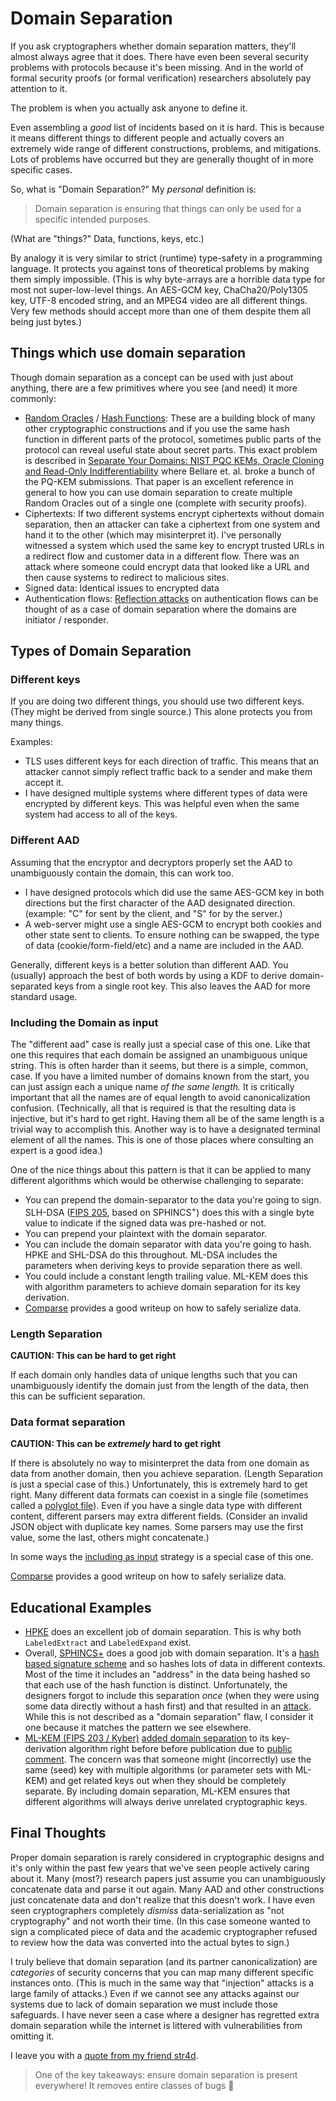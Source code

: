 # Domain Separation

If you ask cryptographers whether domain separation matters, they'll almost always agree that it does.
There have even been several security problems with protocols because it's been missing.
And in the world of formal security proofs (or formal verification) researchers absolutely pay attention to it.

The problem is when you actually ask anyone to define it.

Even assembling a *good* list of incidents based on it is hard.
This is because it means different things to different people and actually covers an extremely wide range of different constructions, problems, and mitigations.
Lots of problems have occurred but they are generally thought of in more specific cases.

So, what is "Domain Separation?"
My *personal* definition is:
> Domain separation is ensuring that things can only be used for a specific intended purposes.

(What are "things?" Data, functions, keys, etc.)

By analogy it is very similar to strict (runtime) type-safety in a programming language.
It protects you against tons of theoretical problems by making them simply impossible.
(This is why byte-arrays are a horrible data type for most not super-low-level things. An AES-GCM key, ChaCha20/Poly1305 key, UTF-8 encoded string, and an MPEG4 video are all different things. Very few methods should accept more than one of them despite them all being just bytes.)

## Things which use domain separation

Though domain separation as a concept can be used with just about anything, there are a few primitives where you see (and need) it more commonly:

- [Random Oracles](https://en.wikipedia.org/wiki/Random_oracle) / [Hash Functions](https://en.wikipedia.org/wiki/Hash_function):
  These are a building block of many other cryptographic constructions and if you use the same hash function in different parts of the protocol, sometimes public parts of the protocol can reveal useful state about secret parts.
  This exact problem is described in [Separate Your Domains: NIST PQC KEMs, Oracle Cloning and Read-Only Indifferentiability](https://eprint.iacr.org/2020/241) where Bellare et. al. broke a bunch of the PQ-KEM submissions.
  That paper is an excellent reference in general to how you can use domain separation to create multiple Random Oracles out of a single one (complete with security proofs).
- Ciphertexts:
  If two different systems encrypt ciphertexts without domain separation, then an attacker can take a ciphertext from one system and hand it to the other (which may misinterpret it).
  I've personally witnessed a system which used the same key to encrypt trusted URLs in a redirect flow and customer data in a different flow.
  There was an attack where someone could encrypt data that looked like a URL and then cause systems to redirect to malicious sites.
- Signed data:
  Identical issues to encrypted data
- Authentication flows:
  [Reflection attacks](https://en.wikipedia.org/wiki/Reflection_attack) on authentication flows can be thought of as a case of domain separation where the domains are initiator / responder.

## Types of Domain Separation

### Different keys

If you are doing two different things, you should use two different keys.
(They might be derived from single source.)
This alone protects you from many things.

Examples:
- TLS uses different keys for each direction of traffic.
This means that an attacker cannot simply reflect traffic back to a sender and make them accept it.
- I have designed multiple systems where different types of data were encrypted by different keys.
  This was helpful even when the same system had access to all of the keys.

### Different AAD

Assuming that the encryptor and decryptors properly set the AAD to unambiguously contain the domain, this can work too.

- I have designed protocols which did use the same AES-GCM key in both directions but the first character of the AAD designated direction.
(example: "C" for sent by the client, and "S" for by the server.)
- A web-server might use a single AES-GCM to encrypt both cookies and other state sent to clients.
To ensure nothing can be swapped, the type of data (cookie/form-field/etc) and a name are included in the AAD.

Generally, different keys is a better solution than different AAD.
You (usually) approach the best of both words by using a KDF to derive domain-separated keys from a single root key.
This also leaves the AAD for more standard usage.

### Including the Domain as input

The "different aad" case is really just a special case of this one.
Like that one this requires that each domain be assigned an unambiguous unique string.
This is often harder than it seems, but there is a simple, common, case.
If you have a limited number of domains known from the start, you can just assign each a unique name *of the same length.*
It is critically important that all the names are of equal length to avoid canonicalization confusion.
(Technically, all that is required is that the resulting data is injective, but it's hard to get right.
Having them all be of the same length is a trivial way to accomplish this.
Another way is to have a designated terminal element of all the names.
This is one of those places where consulting an expert is a good idea.)

One of the nice things about this pattern is that it can be applied to many different algorithms which would be otherwise challenging to separate:

- You can prepend the domain-separator to the data you're going to sign. SLH-DSA ([FIPS 205](https://csrc.nist.gov/pubs/fips/205/final), based on SPHINCS<sup>+</sup>) does this with a single byte value to indicate if the signed data was pre-hashed or not.
- You can prepend your plaintext with the domain separator.
- You can include the domain separator with data you're going to hash. HPKE and SHL-DSA do this throughout. ML-DSA includes the parameters when deriving keys to provide separation there as well.
- You could include a constant length trailing value.
  ML-KEM does this with algorithm parameters to achieve domain separation for its key derivation.
- [Comparse](https://eprint.iacr.org/2023/1390) provides a good writeup on how to safely serialize data.

### Length Separation

**CAUTION: This can be hard to get right**

If each domain only handles data of unique lengths such that you can unambiguously identify the domain just from the length of the data, then this can be sufficient separation.

### Data format separation

**CAUTION: This can be *extremely* hard to get right**

If there is absolutely no way to misinterpret the data from one domain as data from another domain, then you achieve separation.
(Length Separation is just a special case of this.)
Unfortunately, this is extremely hard to get right.
Many different data formats can coexist in a single file (sometimes called a [polyglot file](https://en.wikipedia.org/wiki/Polyglot_(computing))).
Even if you have a single data type with different content, different parsers may extra different fields.
(Consider an invalid JSON object with duplicate key names.
Some parsers may use the first value, some the last, others might concatenate.)

In some ways the [including as input](#including-the-domain-as-input) strategy is a special case of this one.

[Comparse](https://eprint.iacr.org/2023/1390) provides a good writeup on how to safely serialize data.

## Educational Examples

- [HPKE](https://www.rfc-editor.org/rfc/rfc9180.html) does an excellent job of domain separation.
  This is why both `LabeledExtract` and `LabeledExpand` exist. 
- Overall, [SPHINCS+](https://sphincs.org/) does a good job with domain separation.
  It's a [hash based signature scheme](https://en.wikipedia.org/wiki/Hash-based_cryptography) and so hashes lots of data in different contexts.
  Most of the time it includes an "address" in the data being hashed so that each use of the hash function is distinct.
  Unfortunately, the designers forgot to include this separation *once* (when they were using some data directly without a hash first) and that resulted in an [attack](https://eprint.iacr.org/2022/1061.pdf).
  While this is not described as a "domain separation" flaw, I consider it one because it matches the pattern we see elsewhere.
- [ML-KEM (FIPS 203 / Kyber)](https://csrc.nist.gov/pubs/fips/203/final) [added domain separation](https://www.federalregister.gov/documents/2024/08/14/2024-17956/announcing-issuance-of-federal-information-processing-standards-fips-fips-203-module-lattice-based) to its key-derivation algorithm right before before publication due to [public comment](https://groups.google.com/a/list.nist.gov/g/pqc-forum/c/5CT4NC_6zRI/m/QZ7jLXEiCAAJ).
  The concern was that someone might (incorrectly) use the same (seed) key with multiple algorithms (or parameter sets with ML-KEM) and get related keys out when they should be completely separate.
  By including domain separation, ML-KEM ensures that different algorithms will always derive unrelated cryptographic keys.

## Final Thoughts

Proper domain separation is rarely considered in cryptographic designs and it's only within the past few years that we've seen people actively caring about it.
Many (most?) research papers just assume you can unambiguously concatenate data and parse it out again.
Many AAD and other constructions just concatenate data and don't realize that this doesn't work.
I have even seen cryptographers completely *dismiss* data-serialization as "not cryptography" and not worth their time.
(In this case someone wanted to sign a complicated piece of data and the academic cryptographer refused to review how the data was converted into the actual bytes to sign.)

I truly believe that domain separation (and its partner canonicalization) are *categories* of security concerns that you can map many different specific instances onto.
(This is much in the same way that "injection" attacks is a large family of attacks.)
Even if we cannot see any attacks against our systems due to lack of domain separation we must include those safeguards.
I have never seen a case where a designer has regretted extra domain separation while the internet is littered with vulnerabilities from omitting it.

I leave you with a [quote from my friend str4d](https://bsky.app/profile/str4d.xyz/post/3llbbvfg5gs2x).

> One of the key takeaways: ensure domain separation is present everywhere! It removes entire classes of bugs 🐛